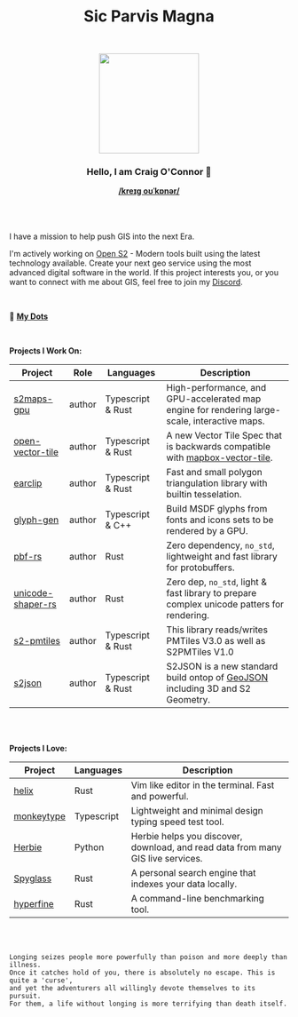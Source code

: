 <div align="center">
  <h1>Sic Parvis Magna</h1>
  </br>

  <img width="180px" src="https://github.com/CraigglesO/CraigglesO/assets/5249140/e101f98e-d8ea-4fd2-941a-a8d0360b5b5b"></img>

  <h3>
    <strong>Hello, I am Craig O'Connor 🤙</strong>
  </h3>
  <strong><a href="http://ipa-reader.xyz/?text=kre%C9%AA%C9%A1%20o%CA%8A%CB%88k%C9%92n%C9%99r">/kreɪɡ oʊˈkɒnər/</a></strong>
</div>

</br>
</br>
</br>

I have a mission to help push GIS into the next Era.

I'm actively working on [Open S2](https://github.com/Open-S2) - Modern tools built using the latest technology available. Create your next geo service using the most advanced digital software in the world. If this project interests you, or you want to connect with me about GIS, feel free to join my [Discord](https://discord.opens2.com).

</br>

💠 **[My Dots](https://github.com/CraigglesO/.config)**

</br>

**Projects I Work On:**

| Project                  | Role   | Languages         | Description                                                                                    |
| ------------------------ | ------ | ----------------- | ---------------------------------------------------------------------------------------------- |
| [s2maps-gpu]             | author | Typescript & Rust | High-performance, and GPU-accelerated map engine for rendering large-scale, interactive maps.  |
| [open-vector-tile]       | author | Typescript & Rust | A new Vector Tile Spec that is backwards compatible with [mapbox-vector-tile].                 |
| [earclip]                | author | Typescript & Rust | Fast and small polygon triangulation library with builtin tesselation.                         |
| [glyph-gen]              | author | Typescript & C++  | Build MSDF glyphs from fonts and icons sets to be rendered by a GPU.                           |
| [pbf-rs]                 | author | Rust              | Zero dependency, `no_std`, lightweight and fast library for protobuffers.                      |
| [unicode-shaper-rs]      | author | Rust              | Zero dep, `no_std`, light & fast library to prepare complex unicode patters for rendering.     |
| [s2-pmtiles]             | author | Typescript & Rust | This library reads/writes PMTiles V3.0 as well as S2PMTiles V1.0                               |
| [s2json]                 | author | Typescript & Rust | S2JSON is a new standard build ontop of [GeoJSON] including 3D and S2 Geometry.                |

</br>
</br>

**Projects I Love:**

| Project                  | Languages         | Description                                                                     |
| ------------------------ | ----------------- | ------------------------------------------------------------------------------- |
| [helix]                  | Rust              | Vim like editor in the terminal. Fast and powerful.                             |
| [monkeytype]             | Typescript        | Lightweight and minimal design typing speed test tool.                          |
| [Herbie]                 | Python            | Herbie helps you discover, download, and read data from many GIS live services. |
| [Spyglass]               | Rust              | A personal search engine that indexes your data locally.                        |
| [hyperfine]              | Rust              | A command-line benchmarking tool.                                               |

[s2maps-gpu]: https://github.com/Open-S2/s2maps-gpu
[open-vector-tile]: https://github.com/Open-S2/open-vector-tile
[earclip]: https://github.com/Open-S2/earclip
[glyph-gen]: https://github.com/Open-S2/glyph-gen
[pbf-rs]: https://github.com/Open-S2/pbf-rs
[unicode-shaper-rs]: https://github.com/Open-S2/unicode-shaper-rust
[s2-pmtiles]: https://github.com/Open-S2/s2-pmtiles
[mapbox-vector-tile]: https://github.com/mapbox/vector-tile-js
[s2json]: https://github.com/Open-S2/s2json

[helix]: https://github.com/helix-editor/helix
[monkeytype]: https://github.com/monkeytypegame/monkeytype
[Herbie]: https://github.com/blaylockbk/Herbie
[Spyglass]: https://github.com/spyglass-search/spyglass
[hyperfine]: https://github.com/sharkdp/hyperfine

[GeoJSON]: https://geojson.org/

</br>
</br>

```
Longing seizes people more powerfully than poison and more deeply than illness.
Once it catches hold of you, there is absolutely no escape. This is quite a 'curse',
and yet the adventurers all willingly devote themselves to its pursuit.
For them, a life without longing is more terrifying than death itself.
```
